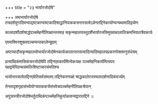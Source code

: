 +++
title = "२३ भार्यारजोदोषे"

+++
अथभार्यारजोदोषे तत्रदर्शयुगादिमन्वाद्यष्टकान्वाष्टकादिश्राद्धानिपाककत्रन्तरसत्वेऽन्नेनतद्दिनेकार्याण्यन्यथामादिद्रव्येण

कालादर्शोदर्शश्राद्धंपञ्चमेहनीतिपक्षान्तरमाह सकृन्महालयस्तुदर्शेभार्यारजसिमुख्यकालातिक्रमभियातत्रैवकार्यः

एवमाश्विनशुक्लपञ्चम्यन्तकालेप्यूह्यम्

अष्टम्यादौसकृन्महालयोभार्यारजोदोषेनकार्यःकालान्तरसत्वादित्यादिमहालयप्रकरणोक्तमनुसंधेयम्

प्रत्याब्दिकंमासिकंचरजोदोषेपि तद्दिनएवकार्यमित्येकःपक्षः पञ्चमेहनिकार्यमित्यपरः पक्षद्वयेपिग्रन्थसंमतिःशिष्टाचारसंमतिश्च

भार्यान्तरसत्वेतद्दिनएवेतिसर्वसंमतम् तद्दिनेकरणपक्षे श्राद्धकालेरजस्वलादर्शनादिकंवर्ज्यम्

तेनतादृशगृहासंभवेयोग्यपाककर्त्रसंभवेचपञ्चमेहनीतिपक्षःश्रेयान्‌

अपुत्रास्त्रीरजोदोषेभर्तुराब्दिकंपञ्चमेहनिकुर्यान्नत्वन्यद्वारातद्दिने ॥
